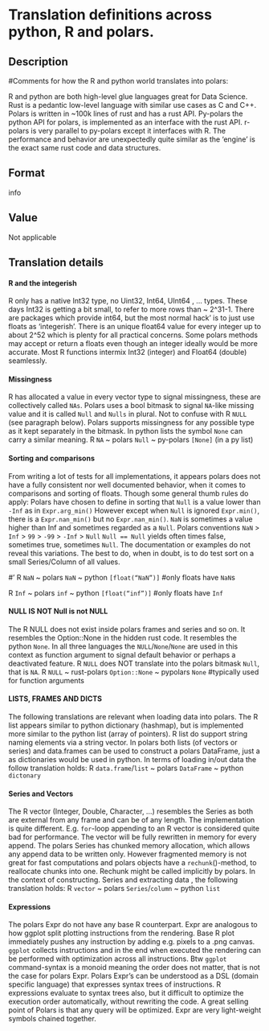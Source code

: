 

# Translation definitions across python, R and polars.

## Description

#Comments for how the R and python world translates into polars:

R and python are both high-level glue languages great for Data Science.
Rust is a pedantic low-level language with similar use cases as C and
C++. Polars is written in ~100k lines of rust and has a rust API.
Py-polars the python API for polars, is implemented as an interface with
the rust API. r-polars is very parallel to py-polars except it
interfaces with R. The performance and behavior are unexpectedly quite
similar as the ‘engine’ is the exact same rust code and data structures.

## Format

info

## Value

Not applicable

## Translation details

<h4>
R and the integerish
</h4>

R only has a native Int32 type, no Uint32, Int64, UInt64 , … types.
These days Int32 is getting a bit small, to refer to more rows than ~
2^31-1. There are packages which provide int64, but the most normal
hack’ is to just use floats as ‘integerish’. There is an unique float64
value for every integer up to about 2^52 which is plenty for all
practical concerns. Some polars methods may accept or return a floats
even though an integer ideally would be more accurate. Most R functions
intermix Int32 (integer) and Float64 (double) seamlessly.

<h4>
Missingness
</h4>

R has allocated a value in every vector type to signal missingness,
these are collectively called <code>NAs</code>. Polars uses a bool
bitmask to signal <code>NA</code>-like missing value and it is called
<code>Null</code> and <code>Nulls</code> in plural. Not to confuse with
R <code>NULL</code> (see paragraph below). Polars supports missingness
for any possible type as it kept separately in the bitmask. In python
lists the symbol <code>None</code> can carry a similar meaning. R
<code>NA</code> ~ polars <code>Null</code> ~ py-polars
<code style="white-space: pre;">\[None\]</code> (in a py list)

<h4>
Sorting and comparisons
</h4>

From writing a lot of tests for all implementations, it appears polars
does not have a fully consistent nor well documented behavior, when it
comes to comparisons and sorting of floats. Though some general thumb
rules do apply: Polars have chosen to define in sorting that
<code>Null</code> is a value lower than <code>-Inf</code> as in
<code>Expr.arg_min()</code> However except when <code>Null</code> is
ignored <code>Expr.min()</code>, there is a <code>Expr.nan_min()</code>
but no <code>Expr.nan_min()</code>. <code>NaN</code> is sometimes a
value higher than Inf and sometimes regarded as a <code>Null</code>.
Polars conventions <code>NaN</code> \> <code>Inf</code> \>
<code>99</code> \> <code>-99</code> \> <code>-Inf</code> \>
<code>Null</code> <code>Null == Null</code> yields often times false,
sometimes true, sometimes <code>Null</code>. The documentation or
examples do not reveal this variations. The best to do, when in doubt,
is to do test sort on a small Series/Column of all values.

#’ R <code>NaN</code> ~ polars <code>NaN</code> ~ python
<code style="white-space: pre;">\[float(“NaN”)\]</code> #only floats
have <code>NaN</code>s

R <code>Inf</code> ~ polars <code>inf</code> ~ python
<code style="white-space: pre;">\[float(“inf”)\]</code> #only floats
have <code>Inf</code>

<h4>
NULL IS NOT Null is not NULL
</h4>

The R NULL does not exist inside polars frames and series and so on. It
resembles the Option::None in the hidden rust code. It resembles the
python <code>None</code>. In all three languages the
<code>NULL</code>/<code>None</code>/<code>None</code> are used in this
context as function argument to signal default behavior or perhaps a
deactivated feature. R <code>NULL</code> does NOT translate into the
polars bitmask <code>Null</code>, that is <code>NA</code>. R
<code>NULL</code> ~ rust-polars <code>Option::None</code> ~ pypolars
<code>None</code> #typically used for function arguments

<h4>
LISTS, FRAMES AND DICTS
</h4>

The following translations are relevant when loading data into polars.
The R list appears similar to python dictionary (hashmap), but is
implemented more similar to the python list (array of pointers). R list
do support string naming elements via a string vector. In polars both
lists (of vectors or series) and data.frames can be used to construct a
polars DataFrame, just a as dictionaries would be used in python. In
terms of loading in/out data the follow translation holds: R
<code>data.frame</code>/<code>list</code> ~ polars
<code>DataFrame</code> ~ python <code>dictonary</code>

<h4>
Series and Vectors
</h4>

The R vector (Integer, Double, Character, …) resembles the Series as
both are external from any frame and can be of any length. The
implementation is quite different. E.g. <code>for</code>-loop appending
to an R vector is considered quite bad for performance. The vector will
be fully rewritten in memory for every append. The polars Series has
chunked memory allocation, which allows any append data to be written
only. However fragmented memory is not great for fast computations and
polars objects have a <code>rechunk</code>()-method, to reallocate
chunks into one. Rechunk might be called implicitly by polars. In the
context of constructing. Series and extracting data , the following
translation holds: R <code>vector</code> ~ polars
<code>Series</code>/<code>column</code> ~ python <code>list</code>

<h4>
Expressions
</h4>

The polars Expr do not have any base R counterpart. Expr are analogous
to how ggplot split plotting instructions from the rendering. Base R
plot immediately pushes any instruction by adding e.g. pixels to a .png
canvas. <code>ggplot</code> collects instructions and in the end when
executed the rendering can be performed with optimization across all
instructions. Btw <code>ggplot</code> command-syntax is a monoid meaning
the order does not matter, that is not the case for polars Expr. Polars
Expr’s can be understood as a DSL (domain specific language) that
expresses syntax trees of instructions. R expressions evaluate to syntax
trees also, but it difficult to optimize the execution order
automatically, without rewriting the code. A great selling point of
Polars is that any query will be optimized. Expr are very light-weight
symbols chained together.
